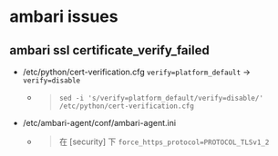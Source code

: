 # ambari issues

## ambari ssl certificate_verify_failed

* /etc/python/cert-verification.cfg `verify=platform_default` -> `verify=disable`
  * > `sed -i 's/verify=platform_default/verify=disable/' /etc/python/cert-verification.cfg`
* /etc/ambari-agent/conf/ambari-agent.ini
  * > 在 [security] 下  `force_https_protocol=PROTOCOL_TLSv1_2`
